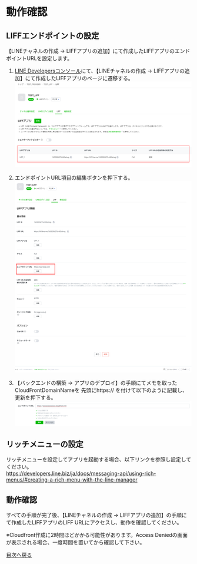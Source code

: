 # 動作確認
## LIFFエンドポイントの設定
【LINEチャネルの作成 -> LIFFアプリの追加】にて作成したLIFFアプリのエンドポイントURLを設定します。  

1. [LINE Developersコンソール](https://developers.line.biz/console/)にて、【LINEチャネルの作成 -> LIFFアプリの追加】にて作成したLIFFアプリのページに遷移する。
![LIFFのコンソール](images/liff-console.png)

1. エンドポイントURL項目の編集ボタンを押下する。
![エンドポイントURLの編集](images/end-point-url-editing.png)

1. 【バックエンドの構築 -> アプリのデプロイ】の手順にてメモを取ったCloudFrontDomainNameを 先頭にhttps:// を付けて以下のように記載し、更新を押下する。
![エンドポイントURLの記載](images/end-point-url-description.png)

## リッチメニューの設定
リッチメニューを設定してアプリを起動する場合、以下リンクを参照し設定してください。  
https://developers.line.biz/ja/docs/messaging-api/using-rich-menus/#creating-a-rich-menu-with-the-line-manager

## 動作確認

すべての手順が完了後、【LINEチャネルの作成 -> LIFFアプリの追加】の手順にて作成したLIFFアプリのLIFF URLにアクセスし、動作を確認してください。

※Cloudfront作成に2時間ほどかかる可能性があります。Access Deniedの画面が表示される場合、一度時間を置いてから確認して下さい。

[目次へ戻る](../README.md)